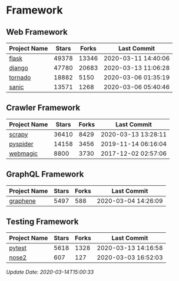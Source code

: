 # Framework

## Web Framework

| Project Name | Stars | Forks | Last Commit |
| ------------ | ----- | ----- | ----------- |
| [flask](https://github.com/pallets/flask) | 49378 | 13346 | 2020-03-11 14:40:06 |
| [django](https://github.com/django/django) | 47780 | 20683 | 2020-03-13 11:06:28 |
| [tornado](https://github.com/tornadoweb/tornado) | 18882 | 5150 | 2020-03-06 01:35:19 |
| [sanic](https://github.com/huge-success/sanic) | 13571 | 1268 | 2020-03-06 05:40:46 |

## Crawler Framework

| Project Name | Stars | Forks | Last Commit |
| ------------ | ----- | ----- | ----------- |
| [scrapy](https://github.com/scrapy/scrapy) | 36410 | 8429 | 2020-03-13 13:28:11 |
| [pyspider](https://github.com/binux/pyspider) | 14158 | 3456 | 2019-11-14 06:16:04 |
| [webmagic](https://github.com/code4craft/webmagic) | 8800 | 3730 | 2017-12-02 02:57:06 |

## GraphQL Framework

| Project Name | Stars | Forks | Last Commit |
| ------------ | ----- | ----- | ----------- |
| [graphene](https://github.com/graphql-python/graphene) | 5497 | 588 | 2020-03-04 14:26:09 |

## Testing Framework

| Project Name | Stars | Forks | Last Commit |
| ------------ | ----- | ----- | ----------- |
| [pytest](https://github.com/pytest-dev/pytest) | 5618 | 1328 | 2020-03-13 14:16:58 |
| [nose2](https://github.com/nose-devs/nose2) | 607 | 127 | 2020-03-03 16:52:03 |

*Update Date: 2020-03-14T15:00:33*